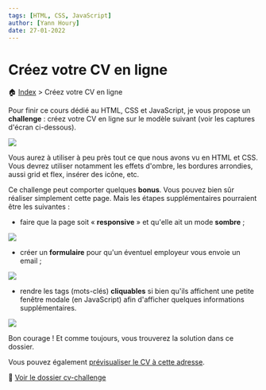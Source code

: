 ```yaml
---
tags: [HTML, CSS, JavaScript]
author: [Yann Houry]
date: 27-01-2022
---
```


# Créez votre CV en ligne
🏠 [Index](https://github.com/YannHY/html-css-js/blob/main/index.md) > Créez votre CV en ligne

Pour finir ce cours dédié au HTML, CSS et JavaScript, je vous propose un **challenge** : créez votre CV en ligne sur le modèle suivant (voir les captures d'écran ci-dessous).

![](https://github.com/YannHY/html-css-js/blob/main/Images/cv.gif)

Vous aurez à utiliser à peu près tout ce que nous avons vu en HTML et CSS. Vous devrez utiliser notamment les effets d'ombre, les bordures arrondies, aussi grid et flex, insérer des icône, etc.

Ce challenge peut comporter quelques **bonus**. Vous pouvez bien sûr réaliser simplement cette page. Mais les étapes supplémentaires pourraient être les suivantes :

- faire que la page soit « **responsive** » et qu'elle ait un mode **sombre** ;

![](https://github.com/YannHY/html-css-js/blob/main/Images/cv-dark-responsive.gif)

- créer un **formulaire** pour qu'un éventuel employeur vous envoie un email ;

![](https://github.com/YannHY/html-css-js/blob/main/Images/cv-mail.gif)

- rendre les tags (mots-clés) **cliquables** si bien qu'ils affichent une petite fenêtre modale (en JavaScript) afin d'afficher quelques informations supplémentaires.

![](https://github.com/YannHY/html-css-js/blob/main/Images/cv-tag.gif)

Bon courage ! Et comme toujours, vous trouverez la solution dans ce dossier.

Vous pouvez également [prévisualiser le CV à cette adresse](https://cv-challenge.netlify.app).


📁 [Voir le dossier cv-challenge](https://app.box.com/s/wzc7zdwnhmrypn66z5pct2e7uc57aijk)

